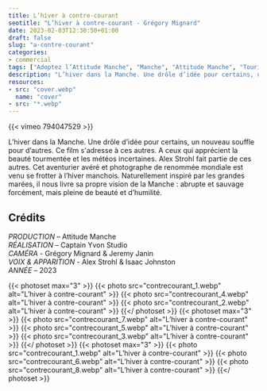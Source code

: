 ```yaml
---
title: L’hiver à contre-courant
seotitle: "L’hiver à contre-courant - Grégory Mignard"
date: 2023-02-03T12:30:50+01:00
draft: false
slug: "a-contre-courant"
categories:
- commercial
tags: ["Adoptez l’Attitude Manche", "Manche", "Attitude Manche", "Tourisme", "Cotentin", "Commercial", "Commande", "Alex Strohl"]
description: "L’hiver dans la Manche. Une drôle d’idée pour certains, un nouveau souffle pour d’autres. Alex Strohl fait partie de ces autres."
resources:
- src: "cover.webp"
  name: "cover"
- src: "*.webp"
---
```


<div>{{< vimeo 794047529 >}}</div>

L’hiver dans la Manche. Une drôle d’idée pour certains, un nouveau souffle pour d’autres. Ce film s'adresse à ces autres. A ceux qui apprécient la beauté tourmentée et les météos incertaines. Alex Strohl fait partie de ces autres. Cet aventurier avéré et photographe de renommée mondiale est venu se frotter à l’hiver manchois. Naturellement inspiré par les grandes marées, il nous livre sa propre vision de la Manche : abrupte et sauvage forcément, mais pleine de beauté et d’humilité.  

## Crédits

*PRODUCTION* – Attitude Manche  
*RÉALISATION* – Captain Yvon Studio  
*CAMÉRA* - Grégory Mignard & Jeremy Janin  
*VOIX & APPARITION* - Alex Strohl & Isaac Johnston  
*ANNÉE* – 2023

{{< photoset max="3" >}}
  {{< photo src="contrecourant_1.webp" alt="L’hiver à contre-courant" >}}
  {{< photo src="contrecourant_4.webp" alt="L’hiver à contre-courant" >}}
  {{< photo src="contrecourant_2.webp" alt="L’hiver à contre-courant" >}}
{{</ photoset >}}
{{< photoset max="3" >}}
  {{< photo src="contrecourant_7.webp" alt="L’hiver à contre-courant" >}}
  {{< photo src="contrecourant_5.webp" alt="L’hiver à contre-courant" >}}
  {{< photo src="contrecourant_3.webp" alt="L’hiver à contre-courant" >}}
{{</ photoset >}}
{{< photoset max="3" >}}
  {{< photo src="contrecourant_1.webp" alt="L’hiver à contre-courant" >}}
  {{< photo src="contrecourant_6.webp" alt="L’hiver à contre-courant" >}}
  {{< photo src="contrecourant_8.webp" alt="L’hiver à contre-courant" >}}
{{</ photoset >}}
